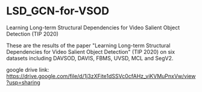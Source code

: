 # LSD_GCN-for-VSOD
Learning Long-term Structural Dependencies for Video Salient Object Detection (TIP 2020)

These are the results of the paper "Learning Long-term Structural Dependencies for Video Salient Object Detection" (TIP 2020) on six datasets including DAVSOD, DAVIS, FBMS, UVSD, MCL and SegV2.

google drive link: https://drive.google.com/file/d/1j3zXFite1dSSVc0cfAHz_viKVMuPnxVw/view?usp=sharing
